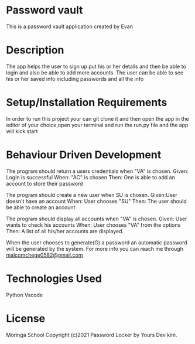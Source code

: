 # Password vault
This is a  password vault application created by Evan 
# Description
The app helps the user to sign up put his or her details and then be able to login and also be able to add more accounts. The user can be able to see his or her saved info including passwords and all the info

# Setup/Installation Requirements
In order to run this project your can git clone it and then open the app in the editor of your choice,open your terminal and run the run.py file and the app will kick start

# Behaviour Driven Development
The program should return a users credentials when "VA" is chosen.
Given: LogIn is successful
When: "AC" is chosen
Then: One is able to add an account to store their password

The program should create a new user when SU is chosen.
Given:User doesn't have an account
When: User chooses "SU"
Then: The user should be able to create an account

The program should display all accounts when "VA" is chosen.
Given: User wants to check his accounts
When: User chooses "VA" from the options
Then: A list of all his/her accounts are displayed.

When the user chooses to generate(G) a password an automatic password will be generated by the system.
For more info you can reach me through malcomchege0582@gmail.com

# Technologies Used
Python
Vscode
# License
Moringa School Copyright (c)2021 Password Locker by Yours Dev kim.